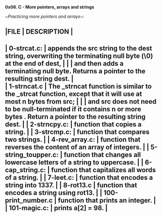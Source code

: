  **0x06. C - More pointers, arrays and strings**</br>

 ~*Practicing more pointers and arrays*~:</br>

   |**FILE**             | **DESCRIPTION**                                                                                                                  |
   ----------------------------------------------------------------------------------------------------------------------------------------------------------
   | 0-strcat.c:         | appends the src string to the dest string, overwriting the terminating null byte (\0) at the end of dest,                        |
   |                     | and then adds a terminating null byte. Returns a pointer to the resulting string dest.                                           |    
   | 1-strncat.c         | The _strncat function is similar to the _strcat function, except that it will use at most n bytes from src;                      |
   |                     | and src does not need to be null-terminated if it contains n or more bytes . Return a pointer to the resulting string dest.      |
   | 2-strncpy.c:        | function that copies a string.                                                                                                   |
   | 3-strcmp.c:         | function that compares two strings.                                                                                              |
   | 4-rev_array.c:      | function that reverses the content of an array of integers.                                                                      |
   | 5-string_toupper.c: | function that changes all lowercase letters of a string to uppercase.                                                            |
   | 6-cap_string.c:     | function that capitalizes all words of a string.                                                                                 |
   | 7-leet.c:           | function that encodes a string into 1337.                                                                                        |
   | 8-rot13.c           | function that encodes a string using rot13.                                                                                      |
   | 100-print_number.c  | function that prints an integer.                                                                                                 |
   | 101-magic.c:        | prints a[2] = 98.                                                                                                                |
   ----------------------------------------------------------------------------------------------------------------------------------------------------------
